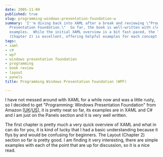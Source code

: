 ```yaml
---
date: 2005-11-09
published: true
slug: programming-windows-presentation-foundation-w
summary: 'I''m diving back into XAML after a break and reviewing \"Programming: Windows
  Presentation Foundation.\"  So far, the book is well-written with clear C# and XAML
  examples.  While the initial XAML overview is a bit fast-paced, the layout section
  (Chapter 2) is excellent, offering helpful examples for each concept.'
tags:
- xaml
- c#
- wpf
- windows presentation foundation
- programming
- book review
- layout
- panels
title: Programming Windows Presentation Foundation (WPF)

---
```

I have not messed around with XAML for a while now and was a little rusty, so I decided to get  "Programming: Windows Presentation Foundation" from Amazon [<a href="http://www.amazon.co.uk/exec/obidos/redirect?link_code=ur2&amp;camp=1634&amp;tag=cnetfra-21&amp;creative=6738&amp;path=ASIN/0596101139/qid%3D1131541496">UK</a>/<a href="http://www.amazon.com/exec/obidos/redirect?link_code=ur2&amp;camp=1789&amp;tag=cnetfra-20&amp;creative=9325&amp;path=ASIN/0596101139">US</a>], it is pretty neat so far, its examples are in XAML and C# and I am just on the Panels section and it is very well written. <p />The first chapter is pretty much a very quick overview of XAML and what in can do for you, it is kind of lucky that I had a basic understanding because it flys by and would be confusing for beginners.  The Layout (Chapter 2) section so far is pretty good.  I am finding it very interesting, there are simple examples with each of the point that are up for discussion, so it is a nice read.<p />

